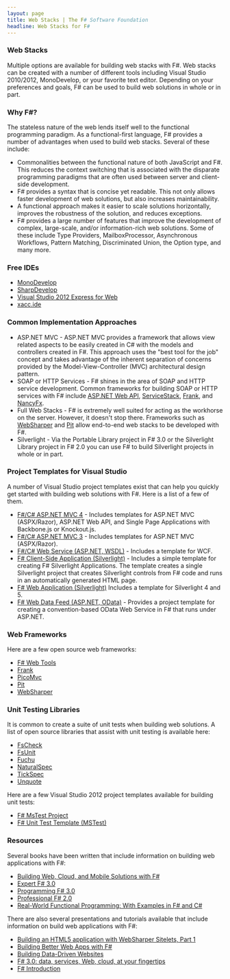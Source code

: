 ```yaml
---
layout: page
title: Web Stacks | The F# Software Foundation
headline: Web Stacks for F#
---
```


### Web Stacks 

Multiple options are available for building web stacks with F#. Web stacks can be created 
with a number of different tools including Visual Studio 2010/2012, MonoDevelop, or your 
favorite text editor. Depending on your preferences and goals, F# can be used to build 
web solutions in whole or in part. 

### Why F#?

The stateless nature of the web lends itself well to the functional programming paradigm.
As a functional-first language, F# provides a number of advantages when used to build web stacks. 
Several of these include:

 * Commonalities between the functional nature of both JavaScript and F#. This reduces the context 
   switching that is associated with the disparate programming paradigms that are often 
   used between server and client-side development. 
 * F# provides a syntax that is concise yet readable. This not only allows faster development 
   of web solutions, but also increases maintainability.
 * A functional approach makes it easier to scale solutions horizontally, improves the robustness of 
   the solution, and reduces exceptions.  
 * F# provides a large number of features that improve the development of complex, large-scale, 
   and/or information-rich web solutions. Some of these include Type Providers, MailboxProcessor, 
   Asynchronous Workflows, Pattern Matching, Discriminated Union, the Option type, and many more.

### Free IDEs

 * [MonoDevelop](http://monodevelop.com/)
 * [SharpDevelop](sharpdevelop.net/OpenSource/SD)
 * [Visual Studio 2012 Express for Web](http://go.microsoft.com/fwlink/?LinkID=261287)
 * [xacc.ide](xacc.wordpress.com) 
 
### Common Implementation Approaches

 * ASP.NET MVC - ASP.NET MVC provides a framework that allows view related aspects to be 
   easily created in C# with the models and controllers created in F#. This approach uses
   the "best tool for the job" concept and takes advantage of the inherent separation of 
   concerns provided by the Model-View-Controller (MVC) architectural design pattern. 
 * SOAP or HTTP Services - F# shines in the area of SOAP and HTTP service development. Common frameworks
   for building SOAP or HTTP services with F# include [ASP.NET Web API](http://www.asp.net/web-api), 
   [ServiceStack](http://www.servicestack.net/), [Frank](https://github.com/frank-fs/frank), and
   [NancyFx](http://nancyfx.org/).
 * Full Web Stacks - F# is extremely well suited for acting as the workhorse on the server. 
   However, it doesn't stop there. Frameworks such as [WebSharper](http://www.websharper.com/home)
   and [Pit](http://pitfw.org/) allow end-to-end web stacks to be developed with F#.
 * Silverlight - Via the Portable Library project in F# 3.0 or the Silverlight Library project in F# 2.0
   you can use F# to build Silverlight projects in whole or in part. 

### Project Templates for Visual Studio

A number of Visual Studio project templates exist that can help you quickly get started with 
building web solutions with F#. Here is a list of a few of them. 

 * [F#/C# ASP.NET MVC 4](http://visualstudiogallery.msdn.microsoft.com/3d2bf938-fc9e-403c-90b3-8de27dc23095) - 
   Includes templates for ASP.NET MVC (ASPX/Razor), ASP.NET Web API, and Single Page Applications with Backbone.js or Knockout.js.
 * [F#/C# ASP.NET MVC 3](http://visualstudiogallery.msdn.microsoft.com/f57aa816-e96b-4133-ab5d-9b9b99914ead) - 
   Includes templates for ASP.NET MVC (ASPX/Razor).
 * [F#/C# Web Service (ASP.NET, WSDL)](http://visualstudiogallery.msdn.microsoft.com/279345a4-f189-4d1f-98fe-6b1af322d164) -
   Includes a template for WCF.
 * [F# Client-Side Application (Silverlight)](http://visualstudiogallery.msdn.microsoft.com/621d86fb-944f-48db-a69c-e73c5521de9d) -
   Includes a simple template for creating F# Silverlight Applications. The template creates a single 
   Silverlight project that creates Silverlight controls from F# code and runs in an automatically generated HTML page.
 * [F# Web Application (Silverlight)](http://visualstudiogallery.msdn.microsoft.com/f0e9a557-3fd6-41d9-8518-c1735b382c73)
   Includes a template for Silverlight 4 and 5.
 * [F# Web Data Feed (ASP.NET, OData)](http://visualstudiogallery.msdn.microsoft.com/62042780-c1bb-456a-a552-c7d88d5d7aef) -
   Provides a project template for creating a convention-based OData Web Service in F# that runs under ASP.NET.   

### Web Frameworks

Here are a few open source web frameworks:

 * [F# Web Tools](http://tomasp.net/projects/fswebtools.aspx)
 * [Frank](https://github.com/frank-fs/frank) 
 * [PicoMvc](https://github.com/robertpi/PicoMvc)
 * [Pit](http://pitfw.org/)
 * [WebSharper](http://www.websharper.com/home)

### Unit Testing Libraries

It is common to create a suite of unit tests when building web solutions. A list of open source 
libraries that assist with unit testing is available here:

 * [FsCheck](http://fscheck.codeplex.com/)
 * [FsUnit](https://github.com/dmohl/FsUnit)
 * [Fuchu](https://github.com/mausch/Fuchu)
 * [NaturalSpec](https://github.com/forki/NaturalSpec)
 * [TickSpec](http://trelford.com/blog/post/TickSpec.aspx)
 * [Unquote](http://code.google.com/p/unquote/)

Here are a few Visual Studio 2012 project templates available for building unit tests:

 * [F# MsTest Project](http://visualstudiogallery.msdn.microsoft.com/51ebe64a-899b-4959-8c24-b0148ed6b264)
 * [F# Unit Test Template (MSTest)](http://visualstudiogallery.msdn.microsoft.com/432eb82c-345e-4502-be56-015fe051a210)

### Resources

Several books have been written that include information on building web applications with F#:

 * [Building Web, Cloud, and Mobile Solutions with F#](http://www.amazon.com/Building-Web-Cloud-Mobile-Solutions/dp/1449333761) 
 * [Expert F# 3.0](http://www.amazon.com/Expert-F-3-0-Apress/dp/1430246502/ref=sr_1_2?s=books&ie=UTF8&qid=1353176560&sr=1-2&keywords=F%23)
 * [Programming F# 3.0](http://www.amazon.com/Programming-F-3-0-Chris-Smith/dp/1449320295/ref=sr_1_1?s=books&ie=UTF8&qid=1353176560&sr=1-1&keywords=F%23)
 * [Professional F# 2.0](http://www.amazon.com/Professional-F-2-0-Ted-Neward/dp/047052801X/ref=sr_1_9?s=books&ie=UTF8&qid=1353176560&sr=1-9&keywords=F%23)
 * [Real-World Functional Programming: With Examples in F# and C#](http://www.amazon.com/Real-World-Functional-Programming-Tomas-Petricek/dp/1933988924/ref=sr_1_5?s=books&ie=UTF8&qid=1353176560&sr=1-5&keywords=F%23) 
 
There are also several presentations and tutorials available that include information on 
build web applications with F#:

 * [Building an HTML5 application with WebSharper Sitelets, Part 1](http://www.developerfusion.com/article/124078/building-an-html5-application-with-websharper-sitelets-part-1/)
 * [Building Better Web Apps with F#](http://bloggemdano.blogspot.com/2012/11/recording-for-building-better-web-apps.html)
 * [Building Data-Driven Websites](http://msdn.microsoft.com/en-us/library/hh273072.aspx)
 * [F# 3.0: data, services, Web, cloud, at your fingertips](http://channel9.msdn.com/Events/Build/BUILD2011/SAC-904T)
 * [F# Introduction](http://skillsmatter.com/podcast/scala/phil-trelford-f-introduction)

 